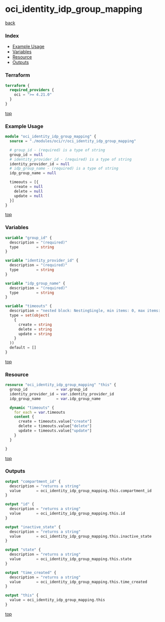 # oci_identity_idp_group_mapping

[back](../oci.md)

### Index

- [Example Usage](#example-usage)
- [Variables](#variables)
- [Resource](#resource)
- [Outputs](#outputs)

### Terraform

```terraform
terraform {
  required_providers {
    oci = ">= 4.21.0"
  }
}
```

[top](#index)

### Example Usage

```terraform
module "oci_identity_idp_group_mapping" {
  source = "./modules/oci/r/oci_identity_idp_group_mapping"

  # group_id - (required) is a type of string
  group_id = null
  # identity_provider_id - (required) is a type of string
  identity_provider_id = null
  # idp_group_name - (required) is a type of string
  idp_group_name = null

  timeouts = [{
    create = null
    delete = null
    update = null
  }]
}
```

[top](#index)

### Variables

```terraform
variable "group_id" {
  description = "(required)"
  type        = string
}

variable "identity_provider_id" {
  description = "(required)"
  type        = string
}

variable "idp_group_name" {
  description = "(required)"
  type        = string
}

variable "timeouts" {
  description = "nested block: NestingSingle, min items: 0, max items: 0"
  type = set(object(
    {
      create = string
      delete = string
      update = string
    }
  ))
  default = []
}
```

[top](#index)

### Resource

```terraform
resource "oci_identity_idp_group_mapping" "this" {
  group_id             = var.group_id
  identity_provider_id = var.identity_provider_id
  idp_group_name       = var.idp_group_name

  dynamic "timeouts" {
    for_each = var.timeouts
    content {
      create = timeouts.value["create"]
      delete = timeouts.value["delete"]
      update = timeouts.value["update"]
    }
  }

}
```

[top](#index)

### Outputs

```terraform
output "compartment_id" {
  description = "returns a string"
  value       = oci_identity_idp_group_mapping.this.compartment_id
}

output "id" {
  description = "returns a string"
  value       = oci_identity_idp_group_mapping.this.id
}

output "inactive_state" {
  description = "returns a string"
  value       = oci_identity_idp_group_mapping.this.inactive_state
}

output "state" {
  description = "returns a string"
  value       = oci_identity_idp_group_mapping.this.state
}

output "time_created" {
  description = "returns a string"
  value       = oci_identity_idp_group_mapping.this.time_created
}

output "this" {
  value = oci_identity_idp_group_mapping.this
}
```

[top](#index)